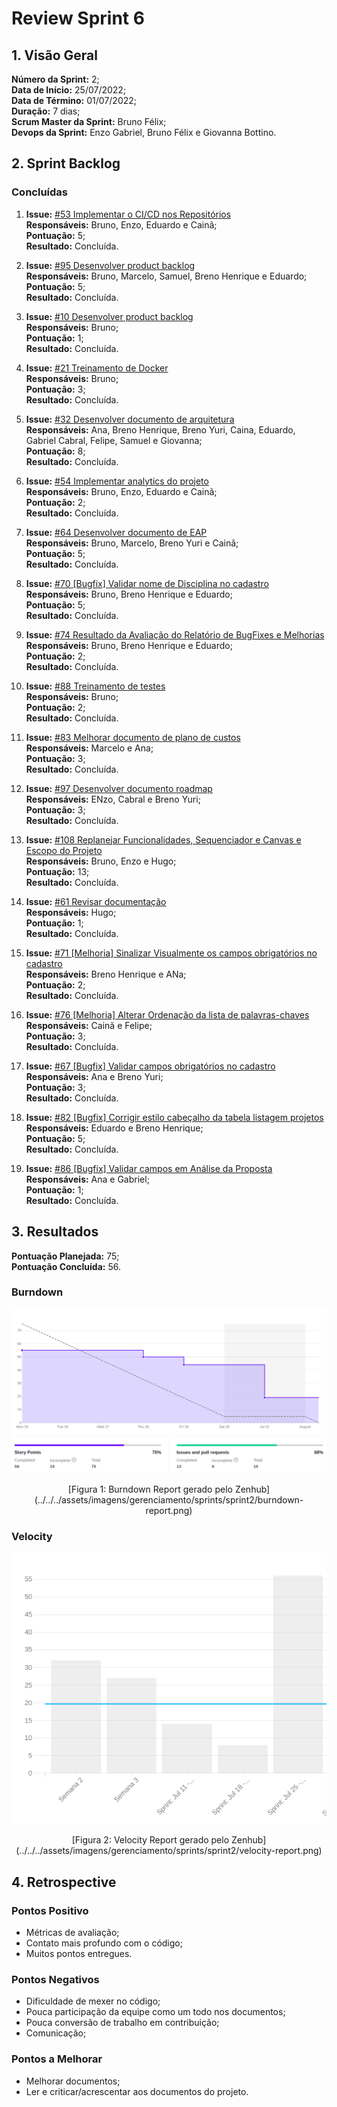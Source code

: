 # Review Sprint 6

## 1. Visão Geral
**Número da Sprint:** 2;<br>
**Data de Início:** 25/07/2022;<br>
**Data de Término:** 01/07/2022;<br>
**Duração:** 7 dias;<br>
**Scrum Master da Sprint:** Bruno Félix;<br>
**Devops da Sprint:** Enzo Gabriel, Bruno Félix e Giovanna Bottino.<br>

## 2. Sprint Backlog

### Concluídas

1. **Issue:** [#53 Implementar o CI/CD nos Repositórios](https://github.com/fga-eps-mds/2022-1-PUMA-Doc/issues/53)<br>
**Responsáveis:** Bruno, Enzo, Eduardo e Cainã;<br>
**Pontuação:** 5;<br>
**Resultado:** <span class="tarefa-concluida">Concluída</span>.

2. **Issue:** [#95 Desenvolver product backlog](https://github.com/fga-eps-mds/2022-1-PUMA-Doc/issues/95)<br>
**Responsáveis:** Bruno, Marcelo, Samuel, Breno Henrique e Eduardo;<br>
**Pontuação:** 5;<br>
**Resultado:** <span class="tarefa-concluida">Concluída</span>.

3. **Issue:** [#10 Desenvolver product backlog](https://github.com/fga-eps-mds/2022-1-PUMA-Doc/issues/10)<br>
**Responsáveis:** Bruno;<br>
**Pontuação:** 1;<br>
**Resultado:** <span class="tarefa-concluida">Concluída</span>.

4. **Issue:** [#21 Treinamento de Docker](https://github.com/fga-eps-mds/2022-1-PUMA-Doc/issues/70)<br>
**Responsáveis:** Bruno;<br>
**Pontuação:** 3;<br>
**Resultado:** <span class="tarefa-concluida">Concluída</span>.

5. **Issue:** [#32 Desenvolver documento de arquitetura](https://github.com/fga-eps-mds/2022-1-PUMA-Doc/issues/32)<br>
**Responsáveis:** Ana, Breno Henrique, Breno Yuri, Caina, Eduardo, Gabriel Cabral, Felipe, Samuel e Giovanna;<br>
**Pontuação:** 8;<br>
**Resultado:** <span class="tarefa-concluida">Concluída</span>.

6. **Issue:** [#54 Implementar analytics do projeto](https://github.com/fga-eps-mds/2022-1-PUMA-Doc/issues/54)<br>
**Responsáveis:** Bruno, Enzo, Eduardo e Cainã;<br>
**Pontuação:** 2;<br>
**Resultado:** <span class="tarefa-concluida">Concluída</span>.

7. **Issue:** [#64 Desenvolver documento de EAP](https://github.com/fga-eps-mds/2022-1-PUMA-Doc/issues/64)<br>
**Responsáveis:** Bruno, Marcelo, Breno Yuri e Cainã;<br>
**Pontuação:** 5;<br>
**Resultado:** <span class="tarefa-concluida">Concluída</span>.

8. **Issue:** [#70 [Bugfix] Validar nome de Disciplina no cadastro](https://github.com/fga-eps-mds/2022-1-PUMA-Doc/issues/70)<br>
**Responsáveis:** Bruno, Breno Henrique e Eduardo;<br>
**Pontuação:** 5;<br>
**Resultado:** <span class="tarefa-concluida">Concluída</span>.

9. **Issue:** [#74 Resultado da Avaliação do Relatório de BugFixes e Melhorias](https://github.com/fga-eps-mds/2022-1-PUMA-Doc/issues/74)<br>
**Responsáveis:** Bruno, Breno Henrique e Eduardo;<br>
**Pontuação:** 2;<br>
**Resultado:** <span class="tarefa-concluida">Concluída</span>.

10. **Issue:** [#88 Treinamento de testes](https://github.com/fga-eps-mds/2022-1-PUMA-Doc/issues/88)<br>
**Responsáveis:** Bruno;<br>
**Pontuação:** 2;<br>
**Resultado:** <span class="tarefa-concluida">Concluída</span>.

11. **Issue:** [#83 Melhorar documento de plano de custos](https://github.com/fga-eps-mds/2022-1-PUMA-Doc/issues/93)<br>
**Responsáveis:** Marcelo e Ana;<br>
**Pontuação:** 3;<br>
**Resultado:** <span class="tarefa-concluida">Concluída</span>.

12. **Issue:** [#97 Desenvolver documento roadmap](https://github.com/fga-eps-mds/2022-1-PUMA-Doc/issues/97)<br>
**Responsáveis:** ENzo, Cabral e Breno Yuri;<br>
**Pontuação:** 3;<br>
**Resultado:** <span class="tarefa-concluida">Concluída</span>.

13. **Issue:** [#108 Replanejar Funcionalidades, Sequenciador e Canvas e Escopo do Projeto](https://github.com/fga-eps-mds/2022-1-PUMA-Doc/issues/108)<br>
**Responsáveis:** Bruno, Enzo e Hugo;<br>
**Pontuação:** 13;<br>
**Resultado:** <span class="tarefa-concluida">Concluída</span>.

14. **Issue:** [#61 Revisar documentação](https://github.com/fga-eps-mds/2022-1-PUMA-Doc/issues/61)<br>
**Responsáveis:** Hugo;<br>
**Pontuação:** 1;<br>
**Resultado:** <span class="tarefa-concluida">Concluída</span>.

15. **Issue:** [#71 [Melhoria] Sinalizar Visualmente os campos obrigatórios no cadastro](https://github.com/fga-eps-mds/2022-1-PUMA-Doc/issues/71)<br>
**Responsáveis:** Breno Henrique e ANa;<br>
**Pontuação:** 2;<br>
**Resultado:** <span class="tarefa-concluida">Concluída</span>.

16. **Issue:** [#76 [Melhoria] Alterar Ordenação da lista de palavras-chaves](https://github.com/fga-eps-mds/2022-1-PUMA-Doc/issues/76)<br>
**Responsáveis:** Cainã e Felipe;<br>
**Pontuação:** 3;<br>
**Resultado:** <span class="tarefa-concluida">Concluída</span>.

17. **Issue:** [#67 [Bugfix] Validar campos obrigatórios no cadastro](https://github.com/fga-eps-mds/2022-1-PUMA-Doc/issues/67)<br>
**Responsáveis:** Ana e Breno Yuri;<br>
**Pontuação:** 3;<br>
**Resultado:** <span class="tarefa-concluida">Concluída</span>.

18. **Issue:** [#82 [Bugfix] Corrigir estilo cabeçalho da tabela listagem projetos](https://github.com/fga-eps-mds/2022-1-PUMA-Doc/issues/82)<br>
**Responsáveis:** Eduardo e Breno Henrique;<br>
**Pontuação:** 5;<br>
**Resultado:** <span class="tarefa-concluida">Concluída</span>.

19. **Issue:** [#86 [Bugfix] Validar campos em Análise da Proposta](https://github.com/fga-eps-mds/2022-1-PUMA-Doc/issues/86)<br>
**Responsáveis:** Ana e Gabriel;<br>
**Pontuação:** 1;<br>
**Resultado:** <span class="tarefa-concluida">Concluída</span>.


## 3. Resultados

**Pontuação Planejada:** 75;<br>
**Pontuação Concluída:** 56.<br>

### Burndown
![Burndown Report](../../../assets/imagens/gerenciamento/sprints/sprint2/burndown-report.png)
<center>[Figura 1: Burndown Report gerado pelo Zenhub](../../../assets/imagens/gerenciamento/sprints/sprint2/burndown-report.png)</center>

### Velocity
![Velocity Report](../../../assets/imagens/gerenciamento/sprints/sprint2/velocity-report.png)
<center>[Figura 2: Velocity Report gerado pelo Zenhub](../../../assets/imagens/gerenciamento/sprints/sprint2/velocity-report.png)</center>


## 4. Retrospective

### Pontos Positivo

- Métricas de avaliação;
- Contato mais profundo com o código;
- Muitos pontos entregues.

### Pontos Negativos

- Dificuldade de mexer no código;
- Pouca participação da equipe como um todo nos documentos;
- Pouca conversão de trabalho em contribuição;
- Comunicação;

### Pontos a Melhorar

- Melhorar documentos;
- Ler e criticar/acrescentar aos documentos do projeto.
